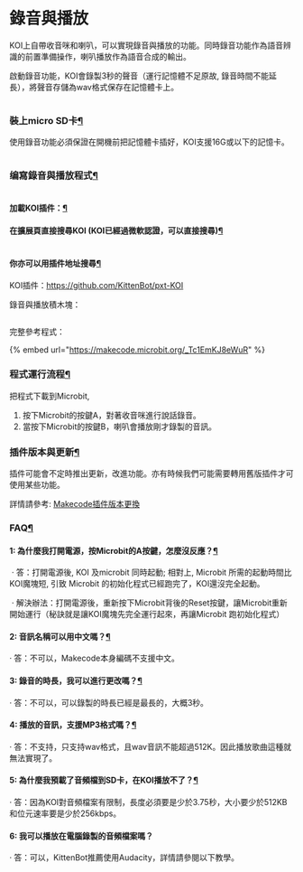 # 錄音與播放

KOI上自帶收音咪和喇叭，可以實現錄音與播放的功能。同時錄音功能作為語音辨識的前置準備操作，喇叭播放作為語音合成的輸出。

啟動錄音功能，KOI會錄製3秒的聲音（運行記憶體不足原故, 錄音時間不能延長），將聲音存儲為wav格式保存在記憶體卡上。

<figure><img src="https://kittenbothk.readthedocs.io/en/latest/_images/013.png" alt=""><figcaption></figcaption></figure>

### 裝上micro SD卡[¶](broken-reference)

使用錄音功能必須保證在開機前把記憶體卡插好，KOI支援16G或以下的記憶卡。

<figure><img src="https://kittenbothk.readthedocs.io/en/latest/_images/02-12.png" alt=""><figcaption></figcaption></figure>

### 编寫錄音與播放程式[¶](broken-reference)

<figure><img src="https://kittenbothk.readthedocs.io/en/latest/_images/mcbanner.png" alt=""><figcaption></figcaption></figure>

#### 加載KOI插件：[¶](broken-reference)

#### 在擴展頁直接搜尋KOI (KOI已經過微軟認證，可以直接搜尋)[¶](broken-reference)

<figure><img src="https://kittenbothk.readthedocs.io/en/latest/_images/koi_search.png" alt=""><figcaption></figcaption></figure>

#### 你亦可以用插件地址搜尋[¶](broken-reference)

KOI插件：https://github.com/KittenBot/pxt-KOI

錄音與播放積木塊：

<figure><img src="https://kittenbothk.readthedocs.io/en/latest/_images/041.png" alt=""><figcaption></figcaption></figure>

完整參考程式：

{% embed url="https://makecode.microbit.org/_Tc1EmKJ8eWuR" %}

### 程式運行流程[¶](broken-reference)

把程式下載到Microbit,

1. 按下Microbit的按鍵A，對著收音咪進行說話錄音。
2. 當按下Microbit的按鍵B，喇叭會播放剛才錄製的音訊。

### 插件版本與更新[¶](broken-reference)

插件可能會不定時推出更新，改進功能。亦有時候我們可能需要轉用舊版插件才可使用某些功能。

詳情請參考: [Makecode插件版本更換](../../../makecode/makecodeextupdate.md)

### FAQ[¶](broken-reference)

#### 1: 為什麼我打開電源，按Microbit的A按鍵，怎麼沒反應？[¶](broken-reference)

​ · 答：打開電源後, KOI 及microbit 同時起動; 相對上, Microbit 所需的起動時間比KOI魔塊短, 引致 Microbit 的初始化程式已經跑完了，KOI還沒完全起動。

​ · 解決辦法：打開電源後，重新按下Microbit背後的Reset按鍵，讓Microbit重新開始運行（秘訣就是讓KOI魔塊先完全運行起來，再讓Microbit 跑初始化程式）

#### 2: 音訊名稱可以用中文嗎？[¶](broken-reference)

· 答：不可以，Makecode本身編碼不支援中文。

#### 3: 錄音的時長，我可以進行更改嗎？[¶](broken-reference)

· 答：不可以，可以錄製的時長已經是最長的，大概3秒。

#### 4: 播放的音訊，支援MP3格式嗎？[¶](broken-reference)

· 答：不支持，只支持wav格式，且wav音訊不能超過512K。因此播放歌曲這種就無法實現了。

#### 5: 為什麼我預載了音頻檔到SD卡，在KOI播放不了？[¶](broken-reference)

· 答：因為KOI對音頻檔案有限制，長度必須要是少於3.75秒，大小要少於512KB和位元速率要是少於256kbps。

#### 6: 我可以播放在電腦錄製的音頻檔案嗎？

· 答：可以，KittenBot推薦使用Audacity，詳情請參閱以下教學。
